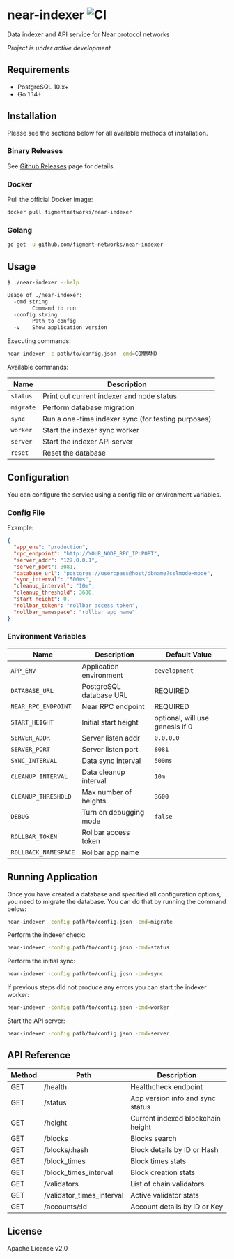 # near-indexer ![CI](https://github.com/figment-networks/near-indexer/workflows/CI/badge.svg)

Data indexer and API service for Near protocol networks

*Project is under active development*

## Requirements

- PostgreSQL 10.x+
- Go 1.14+

## Installation

Please see the sections below for all available methods of installation.

### Binary Releases

See [Github Releases](https://github.com/figment-networks/near-indexer/releases) page for details.

### Docker

Pull the official Docker image:

```bash
docker pull figmentnetworks/near-indexer
```

### Golang

```bash
go get -u github.com/figment-networks/near-indexer
```

## Usage

```bash
$ ./near-indexer --help

Usage of ./near-indexer:
  -cmd string
    	Command to run
  -config string
    	Path to config
  -v	Show application version
```

Executing commands:

```bash
near-indexer -c path/to/config.json -cmd=COMMAND
```

Available commands:

| Name      | Description
|-----------|-----------------------------------------------------
| `status`  | Print out current indexer and node status
| `migrate` | Perform database migration
| `sync`    | Run a one-time indexer sync (for testing purposes)
| `worker`  | Start the indexer sync worker
| `server`  | Start the indexer API server
| `reset`   | Reset the database

## Configuration

You can configure the service using a config file or environment variables.

### Config File

Example:

```json
{
  "app_env": "production",
  "rpc_endpoint": "http://YOUR_NODE_RPC_IP:PORT",
  "server_addr": "127.0.0.1",
  "server_port": 8081,
  "database_url": "postgres://user:pass@host/dbname?sslmode=mode",
  "sync_interval": "500ms",
  "cleanup_interval": "10m",
  "cleanup_threshold": 3600,
  "start_height": 0,
  "rollbar_token": "rollbar access token",
  "rollbar_namespace": "rollbar app name"
}
```

### Environment Variables

| Name                 | Description             | Default Value
|----------------------|-------------------------|-----------------
| `APP_ENV`            | Application environment | `development`
| `DATABASE_URL`       | PostgreSQL database URL | REQUIRED
| `NEAR_RPC_ENDPOINT`  | Near RPC endpoint       | REQUIRED
| `START_HEIGHT`       | Initial start height    | optional, will use genesis if 0
| `SERVER_ADDR`        | Server listen addr      | `0.0.0.0`
| `SERVER_PORT`        | Server listen port      | `8081`
| `SYNC_INTERVAL`      | Data sync interval      | `500ms`
| `CLEANUP_INTERVAL`   | Data cleanup interval   | `10m`
| `CLEANUP_THRESHOLD`  | Max number of heights   | `3600`
| `DEBUG`              | Turn on debugging mode  | `false`
| `ROLLBAR_TOKEN`      | Rollbar access token    |
| `ROLLBACK_NAMESPACE` | Rollbar app name        |

## Running Application

Once you have created a database and specified all configuration options, you
need to migrate the database. You can do that by running the command below:

```bash
near-indexer -config path/to/config.json -cmd=migrate
```

Perform the indexer check:

```bash
near-indexer -config path/to/config.josn -cmd=status
```

Perform the initial sync:

```bash
near-indexer -config path/to/config.josn -cmd=sync
```

If previous steps did not produce any errors you can start the indexer worker:

```bash
near-indexer -config path/to/config.json -cmd=worker
```

Start the API server:

```bash
near-indexer -config path/to/config.json -cmd=server
```

## API Reference

| Method | Path                            | Description
|--------|---------------------------------|------------------------------------
| GET    | /health                         | Healthcheck endpoint
| GET    | /status                         | App version info and sync status
| GET    | /height                         | Current indexed blockchain height
| GET    | /blocks                         | Blocks search
| GET    | /blocks/:hash                   | Block details by ID or Hash
| GET    | /block_times                    | Block times stats
| GET    | /block_times_interval           | Block creation stats
| GET    | /validators                     | List of chain validators
| GET    | /validator_times_interval       | Active validator stats
| GET    | /accounts/:id                   | Account details by ID or Key

## License

Apache License v2.0
